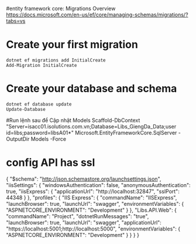 #entity framework core: Migrations Overview 
https://docs.microsoft.com/en-us/ef/core/managing-schemas/migrations/?tabs=vs
#	Create your first migration
	dotnet ef migrations add InitialCreate
	Add-Migration InitialCreate

#	Create your database and schema
	dotnet ef database update
	Update-Database
	
#Run lệnh sau để Cập nhật Models
Scaffold-DbContext "Server=isacc01.isolutions.com.vn;Database=Libs_GiengDa_Data;user id=libs;password=libsA01*"  Microsoft.EntityFrameworkCore.SqlServer -OutputDir Models -Force
	
# config API has ssl
{
  "$schema": "http://json.schemastore.org/launchsettings.json",
  "iisSettings": {
    "windowsAuthentication": false,
    "anonymousAuthentication": true,
    "iisExpress": {
      "applicationUrl": "http://localhost:32847",
      "sslPort": 44348
    }
  },
  "profiles": {
    "IIS Express": {
      "commandName": "IISExpress",
      "launchBrowser": true,
      "launchUrl": "swagger",
      "environmentVariables": {
        "ASPNETCORE_ENVIRONMENT": "Development"
      }
    },
    "Libs.API.Web": {
      "commandName": "Project",
      "dotnetRunMessages": "true",
      "launchBrowser": true,
      "launchUrl": "swagger",
      "applicationUrl": "https://localhost:5001;http://localhost:5000",
      "environmentVariables": {
        "ASPNETCORE_ENVIRONMENT": "Development"
      }
    }
  }
}


